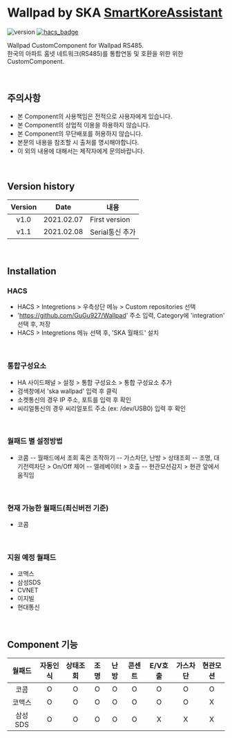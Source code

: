 # Wallpad by SKA [SmartKoreAssistant][skorea_link]

![version](https://img.shields.io/badge/version-1.1-blue)
[![hacs_badge](https://img.shields.io/badge/HACS-Custom-orange.svg)](https://github.com/custom-components/hacs)

Wallpad CustomComponent for Wallpad RS485.<br>
한국의 아파트 홈넷 네트워크(RS485)를 통합연동 및 호환을 위한 위한 CustomComponent.

<br>

## 주의사항

- 본 Component의 사용책임은 전적으로 사용자에게 있습니다.
- 본 Component의 상업적 이용을 하용하지 않습니다.
- 본 Component의 무단배포를 허용하지 않습니다.
- 본문의 내용을 참조할 시 출처를 명시해야합니다.
- 이 외의 내용에 대해서는 제작자에게 문의바랍니다.

<br>

## Version history

| Version |    Date    | 내용            |
| :-----: | :--------: | --------------- |
|  v1.0   | 2021.02.07 | First version   |
|  v1.1   | 2021.02.08 | Serial통신 추가 |

<br>

## Installation

### HACS

- HACS > Integretions > 우측상단 메뉴 > Custom repositories 선택
- 'https://github.com/GuGu927/Wallpad' 주소 입력, Category에 'integration' 선택 후, 저장
- HACS > Integretions 메뉴 선택 후, 'SKA 월패드' 설치

<br>

### 통합구성요소

- HA 사이드패널 > 설정 > 통합 구성요소 > 통합 구성요소 추가
- 검색창에서 'ska wallpad' 입력 후 클릭
- 소켓통신의 경우 IP 주소, 포트를 입력 후 확인
- 씨리얼통신의 경우 씨리얼포트 주소 (ex: /dev/USB0) 입력 후 확인

<br>

### 월패드 별 설정방법

- 코콤
  -- 월패드에서 조회 혹은 조작하기
  -- 가스차단, 난방 > 상태조회
  -- 조명, 대기전력차단 > On/Off 제어
  -- 엘레베이터 > 호출
  -- 현관모션감지 > 현관 앞에서 움직임

<br>

### 현재 가능한 월패드(최신버전 기준)

- 코콤

<br>

### 지원 예정 월패드

- 코맥스
- 삼성SDS
- CVNET
- 이지빌
- 현대통신

<br>

## Component 기능

| 월패드  | 자동인식 | 상태조회 | 조명 | 난방 | 콘센트 | E/V호출 | 가스차단 | 현관모션 |
| :-----: | :------: | :------: | :--: | :--: | :----: | :-----: | :------: | :------: |
|  코콤   |    O     |    O     |  O   |  O   |   O    |    O    |    O     |    O     |
| 코맥스  |    O     |    O     |  O   |  O   |   O    |    O    |    O     |    X     |
| 삼성SDS |    O     |    O     |  O   |  O   |   O    |    X    |    X     |    X     |

[skorea_link]: https://cafe.naver.com/koreassistant
